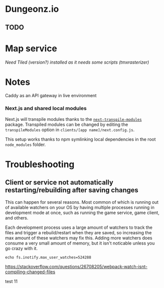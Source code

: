 # Dungeonz.io

## TODO

# Map service
*Need Tiled (version?) installed as it needs some scripts (tmxrasterizer)*

# Notes
Caddy as an API gateway in live environment

### Next.js and shared local modules

Next.js will transpile modules thanks to the [`next-transpile-modules`](https://github.com/martpie/next-transpile-modules) package. Transpiled modules can be changed by editing the `transpileModules` option in `clients/[app name]/next.config.js`.

This setup works thanks to npm symlinking local dependencies in the root `node_modules` folder.

# Troubleshooting

## Client or service not automatically restarting/rebuilding after saving changes

This can happen for several reasons. Most common of which is running out of available watchers on your OS by having multiple processes running in development mode at once, such as running the game service, game client, and others.

Each development process uses a large amount of watchers to track the files and trigger a rebuild/restart when they are saved, so increasing the max amount of these watchers may fix this. Adding more watchers does consume a very small amount of memory, but it isn't noticable unless you go crazy with it.

`echo fs.inotify.max_user_watches=524288`

https://stackoverflow.com/questions/26708205/webpack-watch-isnt-compiling-changed-files

test 11
